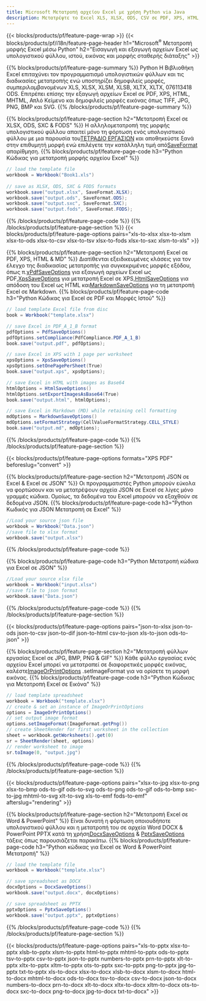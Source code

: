 ```yaml
---
title: Microsoft Μετατροπή αρχείου Excel με χρήση Python via Java
description: Μετατρέψτε το Excel XLS, XLSX, ODS, CSV σε PDF, XPS, HTML, JPEG, JPEG, JPEG, 438 με πολλές άλλες 334 δημοφιλείς μορφές και 076 076 81 κωδικός.
---
```

{{< blocks/products/pf/feature-page-wrap >}}
{{< blocks/products/pf/i18n/feature-page-header h1="Microsoft<sup>&reg;</sup> Μετατροπή μορφής Excel μέσω Python" h2="Εισαγωγή και εξαγωγή αρχείων Excel ως υπολογιστικού φύλλου, ιστού, εικόνας και μορφής σταθερής διάταξης" >}}

{{% blocks/products/pf/feature-page-summary %}}
Python Η Βιβλιοθήκη Excel επιταχύνει τον προγραμματισμό υπολογιστικών φύλλων και τις διαδικασίες μετατροπής ενώ υποστηρίζει δημοφιλείς μορφές, συμπεριλαμβανομένων XLS, XLSX, XLSM, XLSB, XLTX, XLTX, 076113418 ODS. Επιτρέπει επίσης την εξαγωγή αρχείων Excel σε PDF, XPS, HTML, MHTML, Απλό Κείμενο και δημοφιλείς μορφές εικόνας όπως TIFF, JPG, PNG, BMP και SVG.
{{% /blocks/products/pf/feature-page-summary %}}

{{% blocks/products/pf/feature-page-section h2="Μετατροπή Excel σε XLSX, ODS, SXC & FODS" %}}
 Η αλληλομετατροπή της μορφής υπολογιστικού φύλλου απαιτεί μόνο τη φόρτωση ενός υπολογιστικού φύλλου με μια παρουσία του[ΤΕΤΡΑΔΙΟ ΕΡΓΑΣΙΩΝ](https://reference.aspose.com/cells/python/asposecells.api/Workbook) και αποθηκεύστε ξανά στην επιθυμητή μορφή ενώ επιλέγετε την κατάλληλη τιμή από[SaveFormat](https://reference.aspose.com/cells/python/asposecells.api/saveformat) απαρίθμηση.
{{% blocks/products/pf/feature-page-code h3="Python Κώδικας για μετατροπή μορφής αρχείου Excel" %}}

```cs
// load the template file
workbook = Workbook("Book1.xls")
  
// save as XLSX, ODS, SXC & FODS formats
workbook.save("output.xlsx", SaveFormat.XLSX);
workbook.save("output.ods", SaveFormat.ODS);
workbook.save("output.sxc", SaveFormat.SXC);
workbook.save("output.fods", SaveFormat.FODS);
```
{{% /blocks/products/pf/feature-page-code %}}
{{% /blocks/products/pf/feature-page-section %}}
{{< blocks/products/pf/feature-page-options pairs="xls-to-xlsx xlsx-to-xlsm xlsx-to-ods xlsx-to-csv xlsx-to-tsv xlsx-to-fods xlsx-to-sxc xlsm-to-xls" >}}


{{% blocks/products/pf/feature-page-section h2="Μετατροπή Excel σε PDF, XPS, HTML & MD" %}}
 Διατίθενται εξειδικευμένες κλάσεις για τον έλεγχο της διαδικασίας μετατροπής για συγκεκριμένες μορφές εξόδου, όπως π.χ[PdfSaveOptions](https://reference.aspose.com/cells/python/asposecells.api/PdfSaveOptions) για εξαγωγή αρχείων Excel ως PDF,[XpsSaveOptions](https://reference.aspose.com/cells/python/asposecells.api/XpsSaveOptions) για μετατροπή Excel σε XPS,[HtmlSaveOptions](https://reference.aspose.com/cells/python/asposecells.api/HtmlSaveOptions) για απόδοση του Excel ως HTML και[MarkdownSaveOptions](https://reference.aspose.com/cells/python/asposecells.api/MarkdownSaveOptions) για τη μετατροπή Excel σε Markdown.
{{% blocks/products/pf/feature-page-code h3="Python Κώδικας για Excel σε PDF και Μορφές Ιστού" %}}

```cs
// load template Excel file from disc
book = Workbook("template.xlsx")

// save Excel in PDF_A_1_B format
pdfOptions = PdfSaveOptions()
pdfOptions.setCompliance(PdfCompliance.PDF_A_1_B)
book.save("output.pdf", pdfOptions);

// save Excel in XPS with 1 page per worksheet
xpsOptions = XpsSaveOptions()
xpsOptions.setOnePagePerSheet(True)
book.save("output.xps", xpsOptions);

// save Excel in HTML with images as Base64
htmlOptions = HtmlSaveOptions()
htmlOptions.setExportImagesAsBase64(True)
book.save("output.html", htmlOptions);

// save Excel in Markdown (MD) while retaining cell formatting
mdOptions = MarkdownSaveOptions()
mdOptions.setFormatStrategy(CellValueFormatStrategy.CELL_STYLE)
book.save("output.md", mdOptions);
```
{{% /blocks/products/pf/feature-page-code %}}
{{% /blocks/products/pf/feature-page-section %}}

{{< blocks/products/pf/feature-page-options formats="XPS PDF" beforeslug="convert" >}}

{{% blocks/products/pf/feature-page-section h2="Μετατροπή JSON σε Excel & Excel σε JSON" %}}
Οι προγραμματιστές Python μπορούν εύκολα να φορτώσουν και να μετατρέψουν αρχεία JSON σε Excel σε λίγες μόνο γραμμές κώδικα. Ομοίως, τα δεδομένα του Excel μπορούν να εξαχθούν σε δεδομένα JSON.
{{% blocks/products/pf/feature-page-code h3="Python Κωδικός για JSON Μετατροπή σε Excel" %}}
```cs
//Load your source json file
workbook = Workbook("Data.json")
//save file to xlsx format
workbook.save("output.xlsx")
```
{{% /blocks/products/pf/feature-page-code %}}

{{% blocks/products/pf/feature-page-code h3="Python Μετατροπή κώδικα για Excel σε JSON" %}}
```cs
//Load your source xlsx file
workbook = Workbook("input.xlsx")
//save file to json format
workbook.save("Data.json")
```
{{% /blocks/products/pf/feature-page-code %}}
{{% /blocks/products/pf/feature-page-section %}}

{{< blocks/products/pf/feature-page-options pairs="json-to-xlsx json-to-ods json-to-csv json-to-dif json-to-html csv-to-json xls-to-json ods-to-json" >}}

{{% blocks/products/pf/feature-page-section h2="Μετατροπή φύλλων εργασίας Excel σε JPG, BMP, PNG & GIF" %}}
 Κάθε φύλλο εργασίας ενός αρχείου Excel μπορεί να μετατραπεί σε διαφορετικές μορφές εικόνας, καλέστε[ImageOrPrintOptions](https://reference.aspose.com/cells/python/asposecells.api/ImageOrPrintOptions) .setImageFormat για να ορίσετε τη μορφή εικόνας.
{{% blocks/products/pf/feature-page-code h3="Python Κώδικας για Μετατροπή Excel σε Εικόνα" %}}
```cs
// load template spreadsheet
workbook = Workbook("template.xlsx")
// create & set an instance of ImageOrPrintOptions
options = ImageOrPrintOptions()
// set output image format
options.setImageFormat(ImageFormat.getPng())
// create SheetRender for first worksheet in the collection
sheet = workbook.getWorksheets().get(0)
sr = SheetRender(sheet, options)
// render worksheet to image
sr.toImage(0, "output.jpg")
```
{{% /blocks/products/pf/feature-page-code %}}
{{% /blocks/products/pf/feature-page-section %}}

{{< blocks/products/pf/feature-page-options pairs="xlsx-to-jpg xlsx-to-png xlsx-to-bmp ods-to-gif ods-to-svg ods-to-png ods-to-gif ods-to-bmp sxc-to-jpg mhtml-to-svg xlt-to-svg xls-to-emf fods-to-emf" afterslug="rendering" >}}

{{% blocks/products/pf/feature-page-section h2="Μετατροπή Excel σε Word & PowerPoint" %}}
 Είναι δυνατή η φόρτωση οποιουδήποτε υπολογιστικού φύλλου και η μετατροπή του σε αρχεία Word DOCX & PowerPoint PPTX κατά τη χρήση[DocxSaveOptions](https://reference.aspose.com/cells/python/asposecells.api/DocxSaveOptions) & [PptxSaveOptions](https://reference.aspose.com/cells/python/asposecells.api/PptxSaveOptions) τάξεις όπως παρουσιάζεται παρακάτω.
{{% blocks/products/pf/feature-page-code h3="Python κώδικας για Excel σε Word & PowerPoint Μετατροπή" %}}
```cs
// load the template file
workbook = Workbook("template.xlsx")

// save spreadsheet as DOCX
docxOptions = DocxSaveOptions()
workbook.save("output.docx", docxOptions)

// save spreadsheet as PPTX
pptxOptions = PptxSaveOptions()
workbook.save("output.pptx", pptxOptions)
```
{{% /blocks/products/pf/feature-page-code %}}
{{% /blocks/products/pf/feature-page-section %}}

{{< blocks/products/pf/feature-page-options pairs="xls-to-pptx xlsx-to-pptx xlsb-to-pptx xlsm-to-pptx html-to-pptx mhtml-to-pptx ods-to-pptx tsv-to-pptx csv-to-pptx json-to-pptx numbers-to-pptx prn-to-pptx xlt-to-pptx xltx-to-pptx xltm-to-pptx ots-to-pptx sxc-to-pptx png-to-pptx jpg-to-pptx txt-to-pptx xls-to-docx xlsx-to-docx xlsb-to-docx xlsm-to-docx html-to-docx mhtml-to-docx ods-to-docx tsv-to-docx csv-to-docx json-to-docx numbers-to-docx prn-to-docx xlt-to-docx xltx-to-docx xltm-to-docx ots-to-docx sxc-to-docx png-to-docx jpg-to-docx txt-to-docx" >}}
